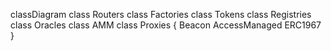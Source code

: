 classDiagram
class Routers
class Factories
class Tokens
class Registries
class Oracles
class AMM
class Proxies {
	Beacon
	AccessManaged
	ERC1967
}